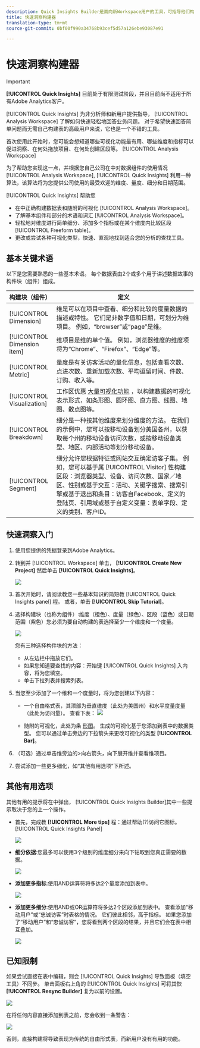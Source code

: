```yaml
---
description: Quick Insights Builder是面向新Workspace用户的工具，可指导他们构建数据表和可视化
title: 快速洞察构建器
translation-type: tm+mt
source-git-commit: 0bf00f990a34768b93cef5d57a126ebe93087e91

---
```



# 快速洞察构建器

>[!IMPORTANT]
>
>**[!UICONTROL Quick Insights]** 目前处于有限测试阶段，并且目前尚不适用于所有Adobe Analytics客户。

[!UICONTROL Quick Insights] 为非分析师和新用户提供指导， [!UICONTROL Analysis Workspace] 了解如何快速轻松地回答业务问题。 对于希望快速回答简单问题而无需自己构建表的高级用户来说，它也是一个不错的工具。

首次使用此开始时，您可能会想知道哪些可视化功能最有用、哪些维度和指标可以促进洞察、在何处拖放项目、在何处创建区段等。 [!UICONTROL Analysis Workspace]

为了帮助您实现这一点，并根据您自己公司在中对数据组件的使用情况 [!UICONTROL Analysis Workspace], [!UICONTROL Quick Insights] 利用一种算法，该算法将为您提供公司使用的最受欢迎的维度、量度、细分和日期范围。

[!UICONTROL Quick Insights] 帮助您

* 在中正确构建数据表和随附的可视化 [!UICONTROL Analysis Workspace]。
* 了解基本组件和部分的术语和词汇 [!UICONTROL Analysis Workspace]。
* 轻松地对维度进行简单细分、添加多个指标或在某个维度内比较区段 [!UICONTROL Freeform table]。
* 更改或尝试各种可视化类型，快速、直观地找到适合您的分析的查找工具。

## 基本关键术语

以下是您需要熟悉的一些基本术语。 每个数据表由2个或多个用于讲述数据故事的构件块（组件）组成。

| 构建块（组件） | 定义 |
|---|---|
| [!UICONTROL Dimension] | 维是可以在项目中查看、细分和比较的度量数据的描述或特性。 它们是非数字值和日期，可划分为维项目。 例如，“browser”或“page”是维。 |
| [!UICONTROL Dimension item] | 维项目是维的单个值。 例如，浏览器维度的维度项将为“Chrome”、“Firefox”、“Edge”等。 |
| [!UICONTROL Metric] | 量度是有关访客活动的量化信息，包括查看次数、点进次数、重新加载次数、平均逗留时间、件数、订购、收入等。 |
| [!UICONTROL Visualization] | 工作区优惠 [大量可视化功能](/help/analyze/analysis-workspace/visualizations/t-sync-visualization.md) ，以构建数据的可视化表示形式，如条形图、圆环图、直方图、线图、地图、散点图等。 |
| [!UICONTROL Breakdown] | 细分是一种按其他维度来划分维度的方法。 在我们的示例中，您可以按移动设备划分美国各州，以获取每个州的移动设备访问次数，或按移动设备类型、地区、内部活动等划分移动设备。 |
| [!UICONTROL Segment] | 细分允许您根据特征或网站交互确定访客子集。 例如，您可以基于属 [!UICONTROL Visitor] 性构建区段：浏览器类型、设备、访问次数、国家／地区、性别或基于交互：活动、关键字搜索、搜索引擎或基于退出和条目：访客自Facebook、定义的登陆页、引用域或基于自定义变量：表单字段、定义的类别、客户ID。 |

## 快速洞察入门

1. 使用您提供的凭据登录到Adobe Analytics。
1. 转到并 [!UICONTROL Workspace] 单击， **[!UICONTROL Create New Project]** 然后单击 **[!UICONTROL Quick Insights]**。

   ![](assets/qibuilder.png)

1. 首次开始时，请阅读教您一些基本知识的简短教 [!UICONTROL Quick Insights panel] 程。 或者，单击 **[!UICONTROL Skip Tutorial]**。
1. 选择构建块（也称为组件）:维度（橙色）、度量（绿色）、区段（蓝色）或日期范围（紫色）您必须为要自动构建的表选择至少一个维度和一个度量。

   ![](assets/qibuilder2.png)

   您有三种选择构件块的方法：
   * 从左边栏中拖放它们。
   * 如果您知道要查找的内容：开始键 [!UICONTROL Quick Insights] 入内容，将为您填空。
   * 单击下拉列表并搜索列表。

1. 当您至少添加了一个维和一个度量时，将为您创建以下内容：

   * 一个自由格式表，其顶部为垂直维度（此处为美国州）和水平度量度量（此处为访问量）。 查看下表：
   ![](assets/qibuilder3.png)

   * 随附的可视化，此处为条 [形图](/help/analyze/analysis-workspace/visualizations/bar.md)。 生成的可视化基于您添加到表中的数据类型。 您可以通过单击旁边的下拉箭头来更改可视化的类型 **[!UICONTROL Bar]**。


1. （可选）通过单击维旁边的>向右箭头，向下展开维并查看维项目。

1. 尝试添加一些更多细化，如“其他有用选项”下所述。

## 其他有用选项

其他有用的提示将在中弹出， [!UICONTROL Quick Insights Builder]其中一些提示取决于您的上一个操作。

* 首先，完成教 **[!UICONTROL More tips]** 程：通过帮助(?)访问它图标。 [!UICONTROL Quick Insights Panel]

   ![](assets/qibuilder4.png)

* **细分依据**:您最多可以使用3个级别的维度细分来向下钻取到您真正需要的数据。

   ![](assets/qibuilder5.png)

* **添加更多指标**:使用AND运算符将多达2个量度添加到表中。

   ![](assets/qibuilder6.png)

* **添加更多细分**:使用AND或OR运算符将多达2个区段添加到表中。 查看添加“移动用户”或“忠诚访客”时表格的情况。 它们彼此相邻，高于指标。 如果您添加了“移动用户”和“忠诚访客”，您将看到两个区段的结果，并且它们会在表中相互叠加。

   ![](assets/qibuilder7.png)

## 已知限制

如果尝试直接在表中编辑，则会 [!UICONTROL Quick Insights] 导致面板（填空工具）不同步。 单击面板右上角的 [!UICONTROL Quick Insights] 可将其恢 **[!UICONTROL Resync Builder]** 复为以前的设置。

![](assets/qibuilder9.png)

在将任何内容直接添加到表之前，您会收到一条警告：

![](assets/qibuilder8.png)

否则，直接构建将导致表现为传统的自由形式表，而新用户没有有用的功能。


